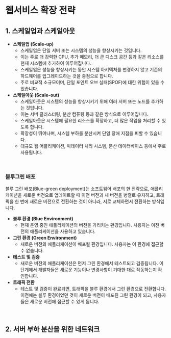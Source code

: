# 웹서비스 확장 전략

## 1. 스케일업과 스케일아웃

 - __스케일업 (Scale-up)__
    - 스케일업은 단일 서버 또는 시스템의 성능을 향상시키는 것입니다.
    - 이는 주로 더 강력한 CPU, 추가 메모리, 더 큰 디스크 공간 등과 같은 리소스를 현재 시스템에 추가하여 이루어집니다.
    - 스케일업은 성능을 향상시키는 동안 시스템 아키텍처를 변경하지 않고 기존의 하드웨어를 업그레이드하는 것을 중점으로 합니다.
    - 주로 비교적 소규모이며, 단일 포인트 오브 실패(SPOF)에 대한 위험이 있을 수 있습니다.
 - __스케일아웃 (Scale-out)__
    - 스케일아웃은 시스템의 성능을 향상시키기 위해 여러 서버 또는 노드를 추가하는 것입니다.
    - 이는 서버 클러스터링, 분산 컴퓨팅 등과 같은 방식으로 이루어집니다.
    - 스케일아웃은 시스템에 필요한 리소스를 확장하고, 더 많은 작업을 처리할 수 있도록 합니다.
    - 확장성이 뛰어나며, 시스템 부하를 분산시켜 단일 장애 지점을 피할 수 있습니다.
    - 대규모 웹 어플리케이션, 빅데이터 처리 시스템, 분산 데이터베이스 등에서 주로 사용됩니다.

<br/>

### 블루그린 배포

블루 그린 배포(Blue-green deployment)는 소프트웨어 배포의 한 전략으로, 애플리케이션을 새로운 버전으로 업데이트할 때 이전 버전과 새 버전을 병렬로 유지하고, 트래픽을 한 번에 새로운 버전으로 전환하는 것이 아니라, 서로 교체하면서 전환하는 방식입니다.

 - __블루 환경 (Blue Environment)__
    - 현재 운영 중인 애플리케이션의 버전을 가리키는 환경입니다. 사용자는 이전 버전의 애플리케이션을 사용하고 있습니다.
 - __그린 환경 (Green Environment)__
    - 새로운 버전의 애플리케이션이 배포될 환경입니다. 사용자는 이 환경에 접근할 수 없습니다.
 - __테스트 및 검증__
    - 새로운 버전의 애플리케이션은 먼저 그린 환경에서 테스트되고 검증됩니다. 이 단계에서 개발자들은 새로운 기능이나 변경사항이 기대한 대로 작동하는지 확인합니다.
 - __트래픽 전환__
    - 테스트 및 검증이 완료되면, 트래픽을 블루 환경에서 그린 환경으로 전환합니다. 이전에는 블루 환경이었던 것이 새로운 버전이 배포된 그린 환경이 되고, 사용자들은 새로운 버전에 접근할 수 있게 됩니다.

<br/>

## 2. 서버 부하 분산을 위한 네트워크


